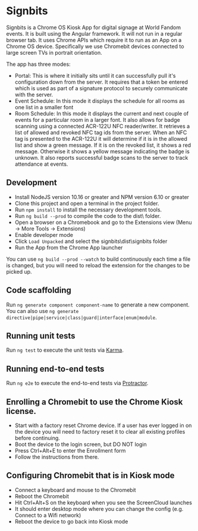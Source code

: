 # Signbits

Signbits is a Chrome OS Kiosk App for digital signage at World Fandom events.  It is built using the Angular framework.  It will not run in a regular browser tab.  It uses Chrome APIs which require it to run as an App on a Chrome OS device.  Specifically we use Chromebit devices connected to large screen TVs in portrait orientation.

The app has three modes:
* Portal:  This is where it initially sits until it can successfully pull it's configuration down from the server.  It requires that a token be entered which is used as part of a signature protocol to securely communicate with the server.
* Event Schedule: In this mode it displays the schedule for all rooms as one list in a smaller font
* Room Schedule:  In this mode it displays the current and next couple of events for a particular room in a larger font.  It also allows for badge scanning using a connected ACR-122U NFC reader/writer.  It retrieves a list of allowed and revoked NFC tag ids from the server.  When an NFC tag is presented to the ACR-122U it will determine if it is in the allowed list and show a green message.  If it is on the revoked list, it shows a red message.  Otherwise it shows a yellow message indicating the badge is unknown.  It also reports successful badge scans to the server to track attendance at events.

## Development

* Install NodeJS version 10.16 or greater and NPM version 6.10 or greater
* Clone this project and open a terminal in the project folder.
* Run `npm install` to install the necessary development tools.
* Run `ng build --prod` to compile the code to the dist\ folder.
* Open a browser on a Chromebook and go to the Extensions view (Menu -> More Tools -> Extensions)
* Enable developer mode
* Click `Load Unpacked` and select the signbits\dist\signbits folder
* Run the App from the Chrome App launcher

You can use `ng build --prod --watch` to build continuously each time a file is changed, but you will need to reload the extension for the changes to be picked up.

## Code scaffolding

Run `ng generate component component-name` to generate a new component. You can also use `ng generate directive|pipe|service|class|guard|interface|enum|module`.

## Running unit tests

Run `ng test` to execute the unit tests via [Karma](https://karma-runner.github.io).

## Running end-to-end tests

Run `ng e2e` to execute the end-to-end tests via [Protractor](http://www.protractortest.org/).

## Enrolling a Chromebit to use the Chrome Kiosk license.
* Start with a factory reset Chrome device.  If a user has ever logged in on the device you will need to factory reset it to clear all existing profiles before continuing.
* Boot the device to the login screen, but DO NOT login
* Press Ctrl+Alt+E to enter the Enrollment form
* Follow the instructions from there.

## Configuring Chromebit that is in Kiosk mode

* Connect a keyboard and mouse to the Chromebit
* Reboot the Chromebit
* Hit Ctrl+Alt+S on the keyboard when you see the ScreenCloud launches
* It should enter desktop mode where you can change the config (e.g. Connect to a Wifi network)
* Reboot the device to go back into Kiosk mode
